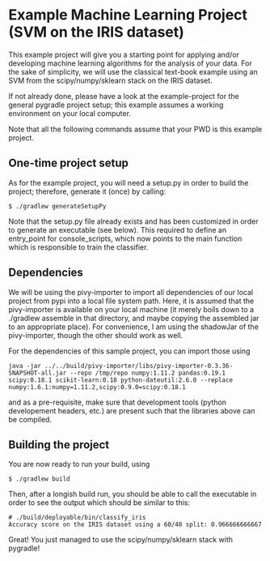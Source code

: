 # Example Machine Learning Project (SVM on the IRIS dataset)

This example project will give you a starting point for applying and/or developing machine learning algorithms for the analysis of your data.
For the sake of simplicity, we will use the classical text-book example using an SVM from the scipy/numpy/sklearn stack on the IRIS dataset.

If not already done, please have a look at the example-project for the general pygradle project setup; this example assumes a working environment on your local computer.

Note that all the following commands assume that your PWD is this example project.

## One-time project setup

As for the example project, you will need a setup.py in order to build the project; therefore, generate it (once) by calling:

```
$ ./gradlew generateSetupPy
```

Note that the setup.py file already exists and has been customized in order to generate an executable (see below).
This required to define an entry_point for console_scripts, which now points to the main function which is responsible to train the classifier.

## Dependencies

We will be using the pivy-importer to import all dependencies of our local project from pypi into a local file system path.
Here, it is assumed that the pivy-importer is available on your local machine (it merely boils down to a ./gradlew assemble in that directory, and maybe copying the assembled jar to an appropriate place).
For convenience, I am using the shadowJar of the pivy-importer, though the other should work as well.

For the dependencies of this sample project, you can import those using

	java -jar ../../build/pivy-importer/libs/pivy-importer-0.3.36-SNAPSHOT-all.jar --repo /tmp/repo numpy:1.11.2 pandas:0.19.1 scipy:0.18.1 scikit-learn:0.18 python-dateutil:2.6.0 --replace numpy:1.6.1:numpy=1.11.2,scipy:0.9.0=scipy:0.18.1

and as a pre-requisite, make sure that development tools (python developement headers, etc.) are present such that the libraries above can be compiled.

## Building the project

You are now ready to run your build, using

```
$ ./gradlew build
```

Then, after a longish build run, you should be able to call the executable in order to see the output which should be similar to this:

	# ./build/deployable/bin/classify_iris
	Accuracy score on the IRIS dataset using a 60/40 split: 0.966666666667

Great! You just managed to use the scipy/numpy/sklearn stack with pygradle!
